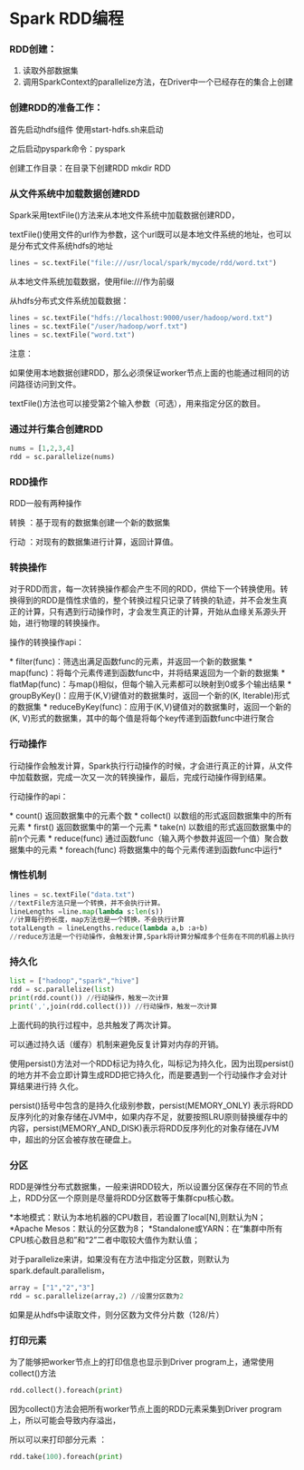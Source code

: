# Spark RDD编程

### RDD创建：

1. 读取外部数据集
2. 调用SparkContext的parallelize方法，在Driver中一个已经存在的集合上创建

### 创建RDD的准备工作：

首先启动hdfs组件 使用start-hdfs.sh来启动

之后启动pyspark命令：pyspark

创建工作目录：在目录下创建RDD mkdir RDD

### 从文件系统中加载数据创建RDD

Spark采用textFile()方法来从本地文件系统中加载数据创建RDD，

textFile()使用文件的url作为参数，这个url既可以是本地文件系统的地址，也可以是分布式文件系统hdfs的地址

```python
lines = sc.textFile("file:///usr/local/spark/mycode/rdd/word.txt")
```

从本地文件系统加载数据，使用file:///作为前缀

从hdfs分布式文件系统加载数据：

```python
lines = sc.textFile("hdfs://localhost:9000/user/hadoop/word.txt")
lines = sc.textFile("/user/hadoop/worf.txt")
lines = sc.textFile("word.txt")
```

注意：

如果使用本地数据创建RDD，那么必须保证worker节点上面的也能通过相同的访问路径访问到文件。

textFile()方法也可以接受第2个输入参数（可选），用来指定分区的数目。

### 通过并行集合创建RDD

```python
nums = [1,2,3,4]
rdd = sc.parallelize(nums)
```

### RDD操作

RDD一般有两种操作

转换 ：基于现有的数据集创建一个新的数据集

行动 ：对现有的数据集进行计算，返回计算值。

### 转换操作

对于RDD而言，每一次转换操作都会产生不同的RDD，供给下一个转换使用。转换得到的RDD是惰性求值的，整个转换过程只记录了转换的轨迹，并不会发生真正的计算，只有遇到行动操作时，才会发生真正的计算，开始从血缘关系源头开始，进行物理的转换操作。

操作的转换操作api：

\* filter(func)：筛选出满足函数func的元素，并返回一个新的数据集
\* map(func)：将每个元素传递到函数func中，并将结果返回为一个新的数据集
\* flatMap(func)：与map()相似，但每个输入元素都可以映射到0或多个输出结果
\* groupByKey()：应用于(K,V)键值对的数据集时，返回一个新的(K, Iterable)形式的数据集
\* reduceByKey(func)：应用于(K,V)键值对的数据集时，返回一个新的(K, V)形式的数据集，其中的每个值是将每个key传递到函数func中进行聚合

### 行动操作

行动操作会触发计算，Spark执行行动操作的时候，才会进行真正的计算，从文件中加载数据，完成一次又一次的转换操作，最后，完成行动操作得到结果。

行动操作的api：

\* count() 返回数据集中的元素个数
\* collect() 以数组的形式返回数据集中的所有元素
\* first() 返回数据集中的第一个元素
\* take(n) 以数组的形式返回数据集中的前n个元素
\* reduce(func) 通过函数func（输入两个参数并返回一个值）聚合数据集中的元素
\* foreach(func) 将数据集中的每个元素传递到函数func中运行*

### 惰性机制

```python
lines = sc.textFile("data.txt")
//textFile方法只是一个转换，并不会执行计算。
lineLengths =line.map(lambda s:len(s))
//计算每行的长度，map方法也是一个转换，不会执行计算
totalLength = lineLengths.reduce(lambda a,b :a+b)
//reduce方法是一个行动操作，会触发计算,Spark将计算分解成多个任务在不同的机器上执行。
```

### 持久化

```python
list = ["hadoop","spark","hive"]
rdd = sc.parallelize(list)
print(rdd.count()) //行动操作，触发一次计算
print(',',join(rdd.collect())) //行动操作，触发一次计算
```

上面代码的执行过程中，总共触发了两次计算。

可以通过持久话（缓存）机制来避免反复计算对内存的开销。

使用persist()方法对一个RDD标记为持久化，叫标记为持久化，因为出现persist()的地方并不会立即计算生成RDD把它持久化，而是要遇到一个行动操作才会对计算结果进行持 久化。

persist()括号中包含的是持久化级别参数，persist(MEMORY_ONLY) 表示将RDD反序列化的对象存储在JVM中，如果内存不足，就要按照LRU原则替换缓存中的内容，persist(MEMORY_AND_DISK)表示将RDD反序列化的对象存储在JVM中，超出的分区会被存放在硬盘上。

### 分区

RDD是弹性分布式数据集，一般来讲RDD较大，所以设置分区保存在不同的节点上，RDD分区一个原则是尽量将RDD分区数等于集群cpu核心数。

*本地模式：默认为本地机器的CPU数目，若设置了local[N],则默认为N；
*Apache Mesos：默认的分区数为8；
*Standalone或YARN：在“集群中所有CPU核心数目总和”和“2”二者中取较大值作为默认值；

对于parallelize来讲，如果没有在方法中指定分区数，则默认为spark.default.parallelism，

```python
array = ["1","2","3"]
rdd = sc.parallelize(array,2) //设置分区数为2
```

如果是从hdfs中读取文件，则分区数为文件分片数（128/片）

### 打印元素

为了能够把worker节点上的打印信息也显示到Driver program上，通常使用collect()方法

```python
rdd.collect().foreach(print)
```

因为collect()方法会把所有worker节点上面的RDD元素采集到Driver program上，所以可能会导致内存溢出，

所以可以来打印部分元素 ： 

```python
rdd.take(100).foreach(print)
```

